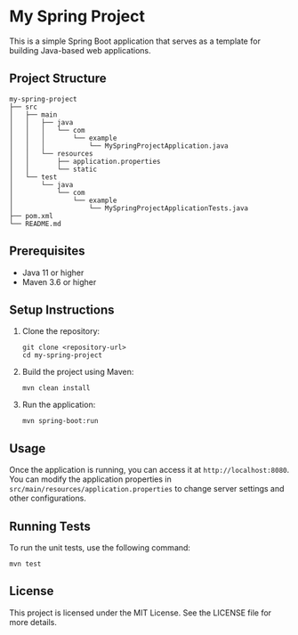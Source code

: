 # My Spring Project

This is a simple Spring Boot application that serves as a template for building Java-based web applications.

## Project Structure

```
my-spring-project
├── src
│   ├── main
│   │   ├── java
│   │   │   └── com
│   │   │       └── example
│   │   │           └── MySpringProjectApplication.java
│   │   └── resources
│   │       ├── application.properties
│   │       └── static
│   └── test
│       └── java
│           └── com
│               └── example
│                   └── MySpringProjectApplicationTests.java
├── pom.xml
└── README.md
```

## Prerequisites

- Java 11 or higher
- Maven 3.6 or higher

## Setup Instructions

1. Clone the repository:
   ```
   git clone <repository-url>
   cd my-spring-project
   ```

2. Build the project using Maven:
   ```
   mvn clean install
   ```

3. Run the application:
   ```
   mvn spring-boot:run
   ```

## Usage

Once the application is running, you can access it at `http://localhost:8080`. You can modify the application properties in `src/main/resources/application.properties` to change server settings and other configurations.

## Running Tests

To run the unit tests, use the following command:
```
mvn test
```

## License

This project is licensed under the MIT License. See the LICENSE file for more details.